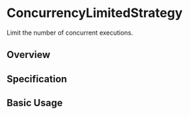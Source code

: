 # ConcurrencyLimitedStrategy

Limit the number of concurrent executions.

## Overview

## Specification

## Basic Usage